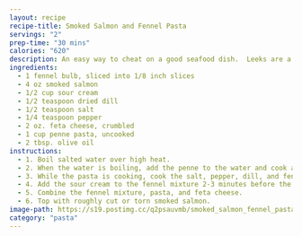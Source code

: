 ```yaml
---
layout: recipe
recipe-title: Smoked Salmon and Fennel Pasta
servings: "2"
prep-time: "30 mins"
calories: "620"
description: An easy way to cheat on a good seafood dish.  Leeks are a good substitute for fennel too.
ingredients:
  - 1 fennel bulb, sliced into 1/8 inch slices
  - 4 oz smoked salmon
  - 1/2 cup sour cream
  - 1/2 teaspoon dried dill
  - 1/2 teaspoon salt
  - 1/4 teaspoon pepper
  - 2 oz. feta cheese, crumbled
  - 1 cup penne pasta, uncooked
  - 2 tbsp. olive oil
instructions:
  - 1. Boil salted water over high heat.
  - 2. When the water is boiling, add the penne to the water and cook according to the package.
  - 3. While the pasta is cooking, cook the salt, pepper, dill, and fennel in a skillet over medium heat.
  - 4. Add the sour cream to the fennel mixture 2-3 minutes before the pasta is done.
  - 5. Combine the fennel mixture, pasta, and feta cheese.
  - 6. Top with roughly cut or torn smoked salmon.
image-path: https://s19.postimg.cc/q2psauvmb/smoked_salmon_fennel_pasta.jpg
category: "pasta"
---
```


